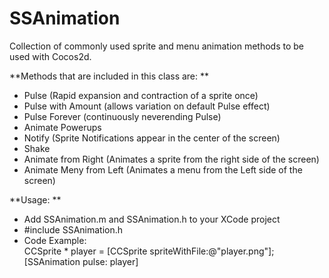 SSAnimation
===========

Collection of commonly used sprite and menu animation methods to be used with Cocos2d.

**Methods that are included in this class are: **

* Pulse (Rapid expansion and contraction of a sprite once)
* Pulse with Amount (allows variation on default Pulse effect)
* Pulse Forever (continuously neverending Pulse)
* Animate Powerups
* Notify (Sprite Notifications appear in the center of the screen)
* Shake
* Animate from Right (Animates a sprite from the right side of the screen)
* Animate Meny from Left (Animates a menu from the Left side of the screen)


**Usage: **
* Add SSAnimation.m and SSAnimation.h to your XCode project
* #include SSAnimation.h
* Code Example:  
		CCSprite * player = [CCSprite spriteWithFile:@"player.png"];
       	[SSAnimation pulse: player]

